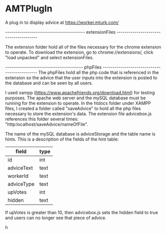 # AMTPlugIn
A plug in to display advice at https://worker.mturk.com/

---------------------------------------- extensionFiles --------------------------------------

The extension folder hold all of the files necessary for the chrome extension to operate. To download the extension, go to chrome://extensions/, 
click "load unpacked" and select extensionFiles.

--------------------------------------- phpFiles ---------------------------------------------
The phpFiles hold all the php code that is referenced in the extension so the advice that the user inputs into the extension is posted to the 
database and can be seen by all users.

I used xampp (https://www.apachefriends.org/download.html) for testing purposes. The apache web server and the mySQL database
must be running for the extension to operate. In the htdocs folder under XAMPP files, I created a folder called "saveAdvice" to hold all the php files necessary to store the extension's data. The extension file advicebox.js references this folder several times: "http:localhost/saveAdvice/nameOfFile". 


The name of the mySQL database is adviceStorage and the table name is hints. This is a description of the fields of the hint table:

| field  | type |
| ------------- | ------------- |
| id| int|
| adviceText | text |
| workerId | text |
| adviceType| text |
| upVotes| int|
| hidden| text|

If upVotes is greater than 10, then advicebox.js sets the hidden field to true and users can no longer see that piece of advice.

h
